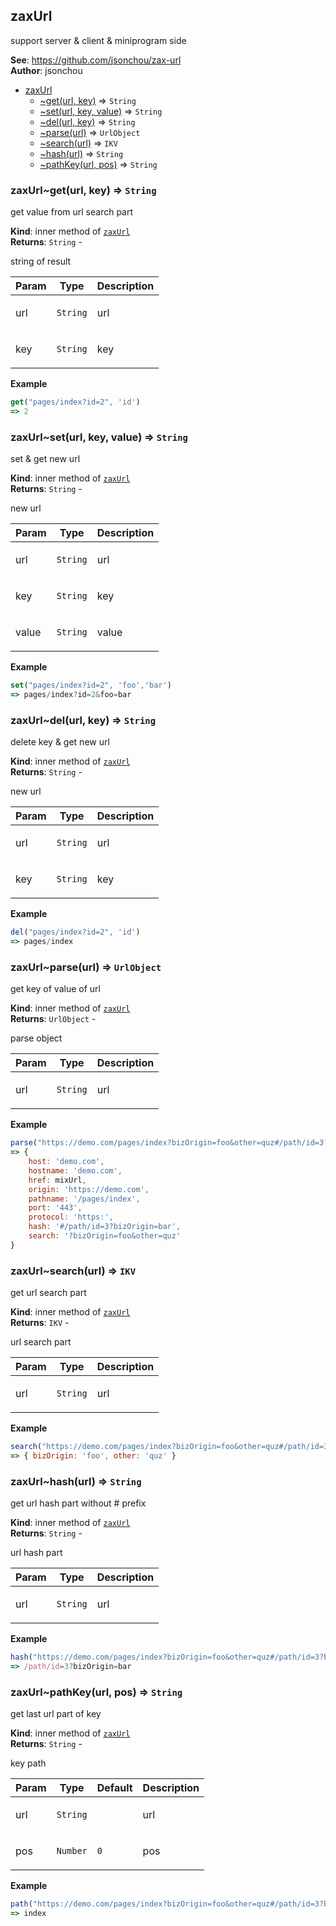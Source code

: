 <a name="module_zaxUrl"></a>

## zaxUrl
<p>support server &amp; client &amp; miniprogram side</p>

**See**: https://github.com/jsonchou/zax-url  
**Author**: jsonchou  

* [zaxUrl](#module_zaxUrl)
    * [~get(url, key)](#module_zaxUrl..get) ⇒ <code>String</code>
    * [~set(url, key, value)](#module_zaxUrl..set) ⇒ <code>String</code>
    * [~del(url, key)](#module_zaxUrl..del) ⇒ <code>String</code>
    * [~parse(url)](#module_zaxUrl..parse) ⇒ <code>UrlObject</code>
    * [~search(url)](#module_zaxUrl..search) ⇒ <code>IKV</code>
    * [~hash(url)](#module_zaxUrl..hash) ⇒ <code>String</code>
    * [~pathKey(url, pos)](#module_zaxUrl..pathKey) ⇒ <code>String</code>

<a name="module_zaxUrl..get"></a>

### zaxUrl~get(url, key) ⇒ <code>String</code>
<p>get value from url search part</p>

**Kind**: inner method of [<code>zaxUrl</code>](#module_zaxUrl)  
**Returns**: <code>String</code> - <p>string of result</p>  

| Param | Type | Description |
| --- | --- | --- |
| url | <code>String</code> | <p>url</p> |
| key | <code>String</code> | <p>key</p> |

**Example**  
```js
get("pages/index?id=2", 'id')
=> 2
```
<a name="module_zaxUrl..set"></a>

### zaxUrl~set(url, key, value) ⇒ <code>String</code>
<p>set &amp; get new url</p>

**Kind**: inner method of [<code>zaxUrl</code>](#module_zaxUrl)  
**Returns**: <code>String</code> - <p>new url</p>  

| Param | Type | Description |
| --- | --- | --- |
| url | <code>String</code> | <p>url</p> |
| key | <code>String</code> | <p>key</p> |
| value | <code>String</code> | <p>value</p> |

**Example**  
```js
set("pages/index?id=2", 'foo','bar')
=> pages/index?id=2&foo=bar
```
<a name="module_zaxUrl..del"></a>

### zaxUrl~del(url, key) ⇒ <code>String</code>
<p>delete key &amp; get new url</p>

**Kind**: inner method of [<code>zaxUrl</code>](#module_zaxUrl)  
**Returns**: <code>String</code> - <p>new url</p>  

| Param | Type | Description |
| --- | --- | --- |
| url | <code>String</code> | <p>url</p> |
| key | <code>String</code> | <p>key</p> |

**Example**  
```js
del("pages/index?id=2", 'id')
=> pages/index
```
<a name="module_zaxUrl..parse"></a>

### zaxUrl~parse(url) ⇒ <code>UrlObject</code>
<p>get key of value of url</p>

**Kind**: inner method of [<code>zaxUrl</code>](#module_zaxUrl)  
**Returns**: <code>UrlObject</code> - <p>parse object</p>  

| Param | Type | Description |
| --- | --- | --- |
| url | <code>String</code> | <p>url</p> |

**Example**  
```js
parse("https://demo.com/pages/index?bizOrigin=foo&other=quz#/path/id=3?bizOrigin=bar")
=> {
	host: 'demo.com',
	hostname: 'demo.com',
	href: mixUrl,
	origin: 'https://demo.com',
	pathname: '/pages/index',
	port: '443',
	protocol: 'https:',
	hash: '#/path/id=3?bizOrigin=bar',
	search: '?bizOrigin=foo&other=quz'
}
```
<a name="module_zaxUrl..search"></a>

### zaxUrl~search(url) ⇒ <code>IKV</code>
<p>get url search part</p>

**Kind**: inner method of [<code>zaxUrl</code>](#module_zaxUrl)  
**Returns**: <code>IKV</code> - <p>url search part</p>  

| Param | Type | Description |
| --- | --- | --- |
| url | <code>String</code> | <p>url</p> |

**Example**  
```js
search("https://demo.com/pages/index?bizOrigin=foo&other=quz#/path/id=3?bizOrigin=bar")
=> { bizOrigin: 'foo', other: 'quz' }
```
<a name="module_zaxUrl..hash"></a>

### zaxUrl~hash(url) ⇒ <code>String</code>
<p>get url hash part without # prefix</p>

**Kind**: inner method of [<code>zaxUrl</code>](#module_zaxUrl)  
**Returns**: <code>String</code> - <p>url hash part</p>  

| Param | Type | Description |
| --- | --- | --- |
| url | <code>String</code> | <p>url</p> |

**Example**  
```js
hash("https://demo.com/pages/index?bizOrigin=foo&other=quz#/path/id=3?bizOrigin=bar")
=> /path/id=3?bizOrigin=bar
```
<a name="module_zaxUrl..pathKey"></a>

### zaxUrl~pathKey(url, pos) ⇒ <code>String</code>
<p>get last url part of key</p>

**Kind**: inner method of [<code>zaxUrl</code>](#module_zaxUrl)  
**Returns**: <code>String</code> - <p>key path</p>  

| Param | Type | Default | Description |
| --- | --- | --- | --- |
| url | <code>String</code> |  | <p>url</p> |
| pos | <code>Number</code> | <code>0</code> | <p>pos</p> |

**Example**  
```js
path("https://demo.com/pages/index?bizOrigin=foo&other=quz#/path/id=3?bizOrigin=bar")
=> index
```
